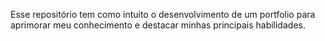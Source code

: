 Esse repositório tem como intuito o desenvolvimento de um portfolio para aprimorar meu conhecimento e destacar minhas principais habilidades.
